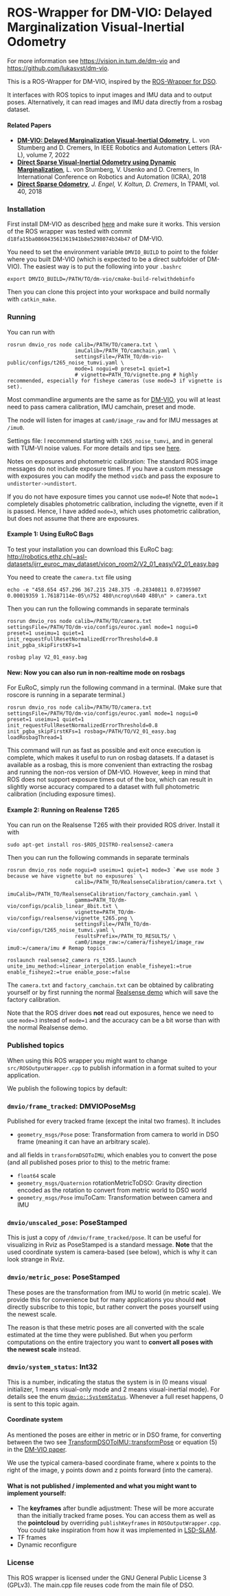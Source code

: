 
# ROS-Wrapper for DM-VIO: Delayed Marginalization Visual-Inertial Odometry

For more information see https://vision.in.tum.de/dm-vio and https://github.com/lukasvst/dm-vio.

This is a ROS-Wrapper for DM-VIO, inspired by the [ROS-Wrapper for DSO](https://github.com/JakobEngel/dso_ros).

It interfaces with ROS topics to input images and IMU data and to output poses.
Alternatively, it can read images and IMU data directly from a rosbag dataset.

#### Related Papers
* **[DM-VIO: Delayed Marginalization Visual-Inertial Odometry](https://vision.in.tum.de/dm-vio)**, L. von Stumberg and D. Cremers, In IEEE Robotics and Automation Letters (RA-L), volume 7, 2022
* **[Direct Sparse Visual-Inertial Odometry using Dynamic Marginalization](https://vision.in.tum.de/vi-dso)**, L. von Stumberg, V. Usenko and D. Cremers, In International Conference on Robotics and Automation (ICRA), 2018
* **[Direct Sparse Odometry](https://vision.in.tum.de/dso)**, *J. Engel, V. Koltun, D. Cremers*, In  TPAMI, vol. 40, 2018

### Installation
First install DM-VIO as described [here](https://github.com/lukasvst/dm-vio) and make sure it works.
This version of the ROS wrapper was tested with commit `d18fa15ba086043561361941b8e5298074b34b47` of DM-VIO.

You need to set the environment variable `DMVIO_BUILD` to point to the folder where you built DM-VIO (which is expected to be 
a direct subfolder of DM-VIO).
The easiest way is to put the following into your `.bashrc`

    export DMVIO_BUILD=/PATH/TO/dm-vio/cmake-build-relwithdebinfo

Then you can clone this project into your workspace and build normally with `catkin_make`.

### Running

You can run with 

    rosrun dmvio_ros node calib=/PATH/TO/camera.txt \
                          imuCalib=/PATH_TO/camchain.yaml \
                          settingsFile=/PATH_TO/dm-vio-public/configs/t265_noise_tumvi.yaml \
                          mode=1 nogui=0 preset=1 quiet=1 
                          # vignette=PATH_TO/vignette.png # highly recommended, especially for fisheye cameras (use mode=3 if vignette is set).

Most commandline arguments are the same as for [DM-VIO](https://github.com/lukasvst/dm-vio#3-running), you will at least need to pass camera calibration, IMU camchain, preset and mode.

The node will listen for images at `cam0/image_raw` and for IMU messages at `/imu0`.

Settings file: I recommend starting with `t265_noise_tumvi`, and in general with TUM-VI noise values. For more details and tips see [here](https://github.com/lukasvst/dm-vio/blob/master/doc/RealsenseLiveVersion.md#adjusting-the-config-file).

Notes on exposures and photometric calibration: The standard ROS image messages do not include exposure times. If you have a custom message with exposures you can modify the method `vidCb` and pass the exposure to `undistorter->undistort`.

If you do not have exposure times you cannot use `mode=0`!
Note that `mode=1` completely disables photometric calibration, including the vignette, even if it is passed.
Hence, I have added `mode=3`, which uses photometric calibration, but does not assume that there are exposures.

#### Example 1: Using EuRoC Bags
To test your installation you can download this EuRoC bag: http://robotics.ethz.ch/~asl-datasets/ijrr_euroc_mav_dataset/vicon_room2/V2_01_easy/V2_01_easy.bag

You need to create the `camera.txt` file using

    echo -e "458.654 457.296 367.215 248.375 -0.28340811 0.07395907 0.00019359 1.76187114e-05\n752 480\ncrop\n640 480\n" > camera.txt


Then you can run the following commands in separate terminals

    rosrun dmvio_ros node calib=/PATH/TO/camera.txt settingsFile=/PATH/TO/dm-vio/configs/euroc.yaml mode=1 nogui=0 preset=1 useimu=1 quiet=1 init_requestFullResetNormalizedErrorThreshold=0.8 init_pgba_skipFirstKFs=1

    rosbag play V2_01_easy.bag


#### New: Now you can also run in non-realtime mode on rosbags

For EuRoC, simply run the following command in a terminal. (Make sure that roscore is running in a separate terminal.)

    rosrun dmvio_ros node calib=/PATH/TO/camera.txt settingsFile=/PATH/TO/dm-vio/configs/euroc.yaml mode=1 nogui=0 preset=1 useimu=1 quiet=1 init_requestFullResetNormalizedErrorThreshold=0.8 init_pgba_skipFirstKFs=1 rosbag=/PATH/TO/V2_01_easy.bag loadRosbagThread=1


This command will run as fast as possible and exit once execution is complete, which makes it useful to run on rosbag 
datasets. If a dataset is available as a rosbag, this is more convenient than extracting the rosbag and running the non-ros 
version of DM-VIO. However, keep in mind that ROS does not support exposure times out of the box, which can result in 
slightly worse accuracy compared to a dataset with full photometric calibration (including exposure times).

#### Example 2: Running on Realense T265
You can run on the Realsense T265 with their provided ROS driver. Install it with

    sudo apt-get install ros-$ROS_DISTRO-realsense2-camera

Then you can run the following commands in separate terminals

    rosrun dmvio_ros node nogui=0 useimu=1 quiet=1 mode=3 `#we use mode 3 because we have vignette but no expusures` \
                          calib=/PATH_TO/RealsenseCalibration/camera.txt \
                          imuCalib=/PATH_TO/RealsenseCalibration/factory_camchain.yaml \
                          gamma=PATH_TO/dm-vio/configs/pcalib_linear_8bit.txt \
                          vignette=PATH_TO/dm-vio/configs/realsense/vignette_t265.png \
                          settingsFile=/PATH_TO/dm-vio/configs/t265_noise_tumvi.yaml \
                          resultsPrefix=/PATH_TO_RESULTS/ \
                          cam0/image_raw:=/camera/fisheye1/image_raw imu0:=/camera/imu # Remap topics

    roslaunch realsense2_camera rs_t265.launch unite_imu_method:=linear_interpolation enable_fisheye1:=true enable_fisheye2:=true enable_pose:=false

The `camera.txt` and `factory_camchain.txt` can be obtained by calibrating yourself or by first running the normal [Realsense demo](https://github.com/lukasvst/dm-vio/blob/master/doc/RealsenseLiveVersion.md) which will save the factory calibration.

Note that the ROS driver does **not** read out exposures, hence we need to use `mode=3` instead of `mode=1` and the accuracy can be a bit worse than with the normal Realsense demo.

### Published topics
When using this ROS wrapper you might want to change `src/ROSOutputWrapper.cpp` to publish information in a format suited to your application.

We publish the following topics by default:

### `dmvio/frame_tracked`: DMVIOPoseMsg
Published for every tracked frame (except the inital two frames). 
It includes
* `geometry_msgs/Pose` pose: Transformation from camera to world in DSO frame (meaning it can have an arbitrary scale).

and all fields in `transformDSOToIMU`, which enables you to convert the pose (and all published poses prior to this) to the metric frame:
* `float64` scale
* `geometry_msgs/Quaternion` rotationMetricToDSO: Gravity direction encoded as the rotation to convert from metric world to DSO world
* `geometry_msgs/Pose` imuToCam: Transformation between camera and IMU

### `dmvio/unscaled_pose`: PoseStamped
This is just a copy of `/dmvio/frame_tracked/pose`. It can be useful for visualizing in Rviz as PoseStamped is a standard message.
**Note** that the used coordinate system is camera-based (see below), which is why it can look strange in Rviz.

### `dmvio/metric_pose`: PoseStamped
These poses are the transformation from IMU to world (in metric scale).
We provide this for convenience but for many applications you should **not** directly subscribe to this topic, but rather convert the poses yourself using the newest scale.

The reason is that these metric poses are all converted with the scale estimated at the time they were published.
But when you perform computations on the entire trajectory you want to **convert all poses with the newest scale** instead. 

### `dmvio/system_status`: Int32 
This is a number, indicating the status the system is in (0 means visual initializer, 1 means visual-only mode and 2 means visual-inertial mode). 
For details see the enum [`dmvio::SystemStatus`](https://github.com/lukasvst/dm-vio/blob/master/src/dso/IOWrapper/Output3DWrapper.h#L46).
Whenever a full reset happens, 0 is sent to this topic again.

#### Coordinate system
As mentioned the poses are either in metric or in DSO frame, for converting between the two see [TransformDSOToIMU::transformPose](https://github.com/lukasvst/dm-vio/blob/master/src/GTSAMIntegration/PoseTransformationIMU.cpp) or equation (5) in the [DM-VIO paper](https://vision.in.tum.de/_media/research/vslam/dm-vio/dm-vio.pdf).

We use the typical camera-based coordinate frame, where x points to the right of the image, y points down and z points forward (into the camera).

#### What is not published / implemented and what you might want to implement yourself:
* The **keyframes** after bundle adjustment: These will be more accurate than the initially tracked frame poses. You can access them as well as the **pointcloud** by overriding `publishKeyframes` in `ROSOutputWrapper.cpp`. You could take inspiration from how it was implemented in [LSD-SLAM](https://github.com/tum-vision/lsd_slam/blob/master/lsd_slam_core/src/IOWrapper/ROS/ROSOutput3DWrapper.cpp).
* TF frames
* Dynamic reconfigure

### License
This ROS wrapper is licensed under the GNU General Public License 3 (GPLv3).
The main.cpp file reuses code from the main file of DSO.

